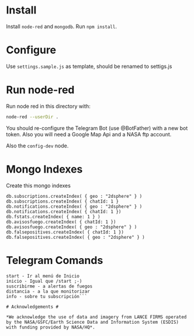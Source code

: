 # Install #

Install `node-red` and `mongodb`. Run `npm install`.

# Configure #

Use `settings.sample.js` as template, should be renamed to settigs.js

# Run node-red #

Run node red in this directory with:

```bash
node-red --userDir .
```
You should re-configure the Telegram Bot (use @BotFather) with a new bot token. Also you will need a Google Map Api and a NASA ftp account.

Also the `config-dev` node.

# Mongo Indexes #

Create this mongo indexes
```mongodb
db.subscriptions.createIndex( { geo : "2dsphere" } )
db.subscriptions.createIndex( { chatId: 1 }
db.notifications.createIndex( { geo : "2dsphere" } )
db.notifications.createIndex( { chatId: 1 })
db.fstats.createIndex( { name: 1 } )
db.avisosfuego.createIndex( { chatId: 1 })
db.avisosfuego.createIndex( { geo : "2dsphere" } )
db.falsepositives.createIndex( { chatId: 1 })
db.falsepositives.createIndex( { geo : "2dsphere" } )
```

# Telegram Comands #

```
start - Ir al menú de Inicio
inicio - Igual que /start ;-)
suscribirme - a alertas de fuegos
distancia - a la que monitorizar
info - sobre tu subscripción```

# Acknowledgements #

*We acknowledge the use of data and imagery from LANCE FIRMS operated by the NASA/GSFC/Earth Science Data and Information System (ESDIS) with funding provided by NASA/HQ*.
